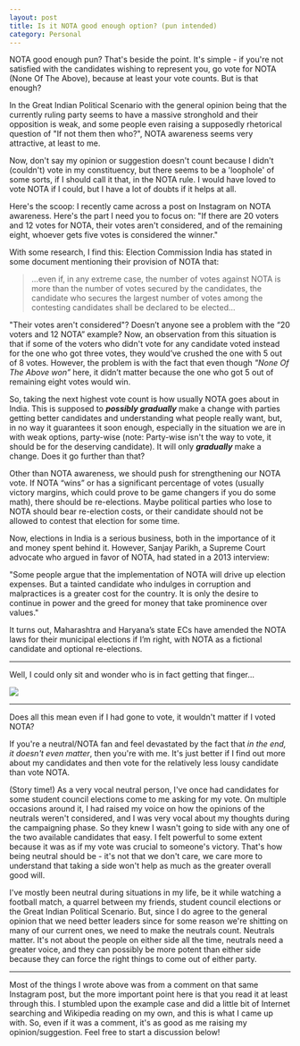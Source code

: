 ```yaml
---
layout: post
title: Is it NOTA good enough option? (pun intended)
category: Personal
---
```


NOTA good enough pun? That's beside the point. It's simple - if you're not satisfied with the candidates wishing to represent you, go vote for NOTA (None Of The Above), because at least your vote counts. But is that enough?

In the Great Indian Political Scenario with the general opinion being that the currently ruling party seems to have a massive stronghold and their opposition is weak, and some people even raising a supposedly rhetorical question of "If not them then who?", NOTA awareness seems very attractive, at least to me.

Now, don't say my opinion or suggestion doesn't count because I didn't (couldn't) vote in my constituency, but there seems to be a 'loophole' of some sorts, if I should call it that, in the NOTA rule. I would have loved to vote NOTA if I could, but I have a lot of doubts if it helps at all.

Here's the scoop: I recently came across a post on Instagram on NOTA awareness. Here's the part I need you to focus on: "If there are 20 voters and 12 votes for NOTA, their votes aren't considered, and of the remaining eight, whoever gets five votes is considered the winner."

With some research, I find this: Election Commission India has stated in some document mentioning their provision of NOTA that:
>...even if, in any extreme case, the number of votes against NOTA is more than the number of votes secured by the candidates, the candidate who secures the largest number of votes among the contesting candidates shall be declared to be elected...

"Their votes aren't considered"? Doesn’t anyone see a problem with the “20 voters and 12 NOTA” example? Now, an observation from this situation is that if some of the voters who didn't vote for any candidate voted instead for the one who got three votes, they would’ve crushed the one with 5 out of 8 votes. However, the problem is with the fact that even though _"None Of The Above won”_ here, it didn’t matter because the one who got 5 out of remaining eight votes would win.

So, taking the next highest vote count is how usually NOTA goes about in India. This is supposed to ***possibly gradually*** make a change with parties getting better candidates and understanding what people really want, but, in no way it guarantees it soon enough, especially in the situation we are in with weak options, party-wise (note: Party-wise isn't the way to vote, it should be for the deserving candidate). It will only ***gradually*** make a change. Does it go further than that?

Other than NOTA awareness, we should push for strengthening our NOTA vote. If NOTA “wins” or has a significant percentage of votes (usually victory margins, which could prove to be game changers if you do some math), there should be re-elections. Maybe political parties who lose to NOTA should bear re-election costs, or their candidate should not be allowed to contest that election for some time.

Now, elections in India is a serious business, both in the importance of it and money spent behind it. However, Sanjay Parikh, a Supreme Court advocate who argued in favor of NOTA, had stated in a 2013 interview:

"Some people argue that the implementation of NOTA will drive up election expenses. But a tainted candidate who indulges in corruption and malpractices is a greater cost for the country. It is only the desire to continue in power and the greed for money that take prominence over values."

It turns out, Maharashtra and Haryana’s state ECs have amended the NOTA laws for their municipal elections if I’m right, with NOTA as a fictional candidate and optional re-elections.

---

Well, I could only sit and wonder who is in fact getting that finger...

![](https://175732-509225-raikfcquaxqncofqfm.stackpathdns.com/wp-content/uploads/2018/10/Nota.jpg)


---

Does all this mean even if I had gone to vote, it wouldn't matter if I voted NOTA?

If you're a neutral/NOTA fan and feel devastated by the fact that _in the end, it doesn't even matter_, then you're with me. It's just better if I find out more about my candidates and then vote for the relatively less lousy candidate than vote NOTA.

(Story time!) As a very vocal neutral person, I've once had candidates for some student council elections come to me asking for my vote. On multiple occasions around it, I had raised my voice on how the opinions of the neutrals weren't considered, and I was very vocal about my thoughts during the campaigning phase. So they knew I wasn't going to side with any one of the two available candidates that easy. I felt powerful to some extent because it was as if my vote was crucial to someone's victory. That's how being neutral should be - it's not that we don't care, we care more to understand that taking a side won't help as much as the greater overall good will.

I've mostly been neutral during situations in my life, be it while watching a football match, a quarrel between my friends, student council elections or the Great Indian Political Scenario. But, since I do agree to the general opinion that we need better leaders since for some reason we're shitting on many of our current ones, we need to make the neutrals count. Neutrals matter. It's not about the people on either side all the time, neutrals need a greater voice, and they can possibly be more potent than either side because they can force the right things to come out of either party.

---

Most of the things I wrote above was from a comment on that same Instagram post, but the more important point here is that you read it at least through this. I stumbled upon the example case and did a little bit of Internet searching and Wikipedia reading on my own, and this is what I came up with. So, even if it was a comment, it's as good as me raising my opinion/suggestion. Feel free to start a discussion below!
